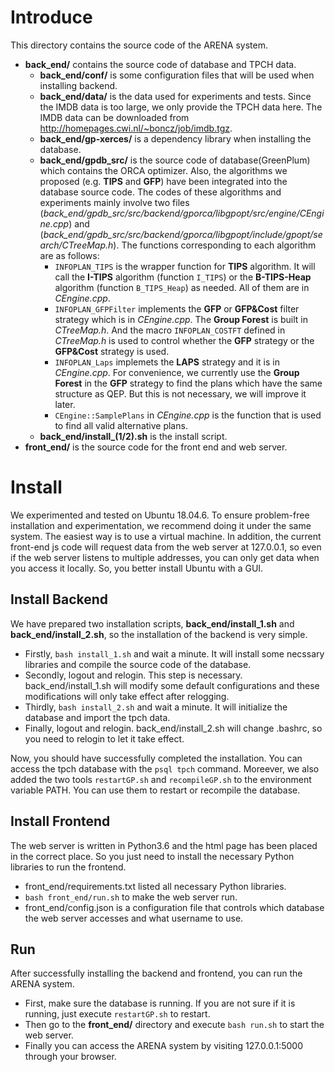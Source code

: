 # Introduce
This directory contains the source code of the ARENA system.
- **back_end/** contains the source code of database and TPCH data.
    - **back_end/conf/** is some configuration files that will be used when installing backend.
    - **back_end/data/** is the data used for experiments and tests. Since the IMDB data is too large, we only provide the TPCH data here. The IMDB data can be downloaded from <http://homepages.cwi.nl/~boncz/job/imdb.tgz>.
    - **back_end/gp-xerces/** is a dependency library when installing the database.
    - **back_end/gpdb_src/** is the source code of database(GreenPlum) which contains the ORCA optimizer. Also, the algorithms we proposed (e.g. **TIPS** and **GFP**) have been integrated into the database source code. The codes of these algorithms and experiments mainly involve two files (*back_end/gpdb_src/src/backend/gporca/libgpopt/src/engine/CEngine.cpp*) and (*back_end/gpdb_src/src/backend/gporca/libgpopt/include/gpopt/search/CTreeMap.h*). The functions corresponding to each algorithm are as follows:
        - `INFOPLAN_TIPS` is the wrapper function for **TIPS** algorithm. It will call the **I-TIPS** algorithm (function `I_TIPS`) or the **B-TIPS-Heap** algorithm (function `B_TIPS_Heap`) as needed. All of them are in *CEngine.cpp*.
        - `INFOPLAN_GFPFilter` implements the **GFP** or **GFP&Cost** filter strategy which is in *CEngine.cpp*. The **Group Forest** is built in *CTreeMap.h*. And the macro `INFOPLAN_COSTFT` defined in *CTreeMap.h* is used to control whether the **GFP** strategy or the **GFP&Cost** strategy is used.
        - `INFOPLAN_Laps` implemets the **LAPS** strategy and it is in *CEngine.cpp*. For convenience, we currently use the **Group Forest** in the **GFP** strategy to find the plans which have the same structure as QEP. But this is not necessary, we will improve it later.
        - `CEngine::SamplePlans` in *CEngine.cpp* is the function that is used to find all valid alternative plans. 
    - **back_end/install_(1/2).sh** is the install script.
- **front_end/** is the source code for the front end and web server.

# Install
We experimented and tested on Ubuntu 18.04.6. To ensure problem-free installation and experimentation, we recommend doing it under the same system. The easiest way is to use a virtual machine. In addition, the current front-end js code will request data from the web server at 127.0.0.1, so even if the web server listens to multiple addresses, you can only get data when you access it locally. So, you better install Ubuntu with a GUI.

## Install Backend
We have prepared two installation scripts, **back_end/install_1.sh** and **back_end/install_2.sh**, so the installation of the backend is very simple.
* Firstly, `bash install_1.sh` and wait a minute. It will install some necssary libraries and compile the source code of the database.
* Secondly, logout and relogin. This step is necessary. back_end/install_1.sh will modify some default configurations and these modifications will only take effect after relogging.
* Thirdly, `bash install_2.sh` and wait a minute. It will initialize the database and import the tpch data.
* Finally, logout and relogin. back_end/install_2.sh will change .bashrc, so you need to relogin to let it take effect.

Now, you should have successfully completed the installation. You can access the tpch database with the `psql tpch` command. Moreever, we also added the two tools `restartGP.sh` and `recompileGP.sh` to the environment variable PATH. You can use them to restart or recompile the database.

## Install Frontend
The web server is written in Python3.6 and the html page has been placed in the correct place. So you just need to install the necessary Python libraries to run the frontend.
* front_end/requirements.txt listed all necessary Python libraries.
* `bash front_end/run.sh` to make the web server run. 
* front_end/config.json is a configuration file that controls which database the web server accesses and what username to use.

## Run
After successfully installing the backend and frontend, you can run the ARENA system.
* First, make sure the database is running. If you are not sure if it is running, just execute `restartGP.sh` to restart.
* Then go to the **front_end/** directory and execute `bash run.sh` to start the web server.
* Finally you can access the ARENA system by visiting 127.0.0.1:5000 through your browser. 
